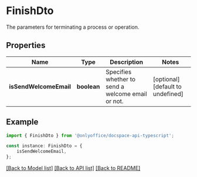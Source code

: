 # FinishDto

The parameters for terminating a process or operation.

## Properties

Name | Type | Description | Notes
------------ | ------------- | ------------- | -------------
**isSendWelcomeEmail** | **boolean** | Specifies whether to send a welcome email or not. | [optional] [default to undefined]

## Example

```typescript
import { FinishDto } from '@onlyoffice/docspace-api-typescript';

const instance: FinishDto = {
    isSendWelcomeEmail,
};
```

[[Back to Model list]](../README.md#documentation-for-models) [[Back to API list]](../README.md#documentation-for-api-endpoints) [[Back to README]](../README.md)
